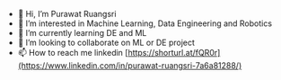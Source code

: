 - 👋 Hi, I’m Purawat Ruangsri
- 👀 I’m interested in Machine Learning, Data Engineering and Robotics
- 🌱 I’m currently learning DE and ML
- 💞️ I’m looking to collaborate on ML or DE project
- 📫 How to reach me linkedin [https://shorturl.at/fQR0r](https://www.linkedin.com/in/purawat-ruangsri-7a6a81288/)


<!---
purawatr2/purawatr2 is a ✨ special ✨ repository because its `README.md` (this file) appears on your GitHub profile.
You can click the Preview link to take a look at your changes.
--->
